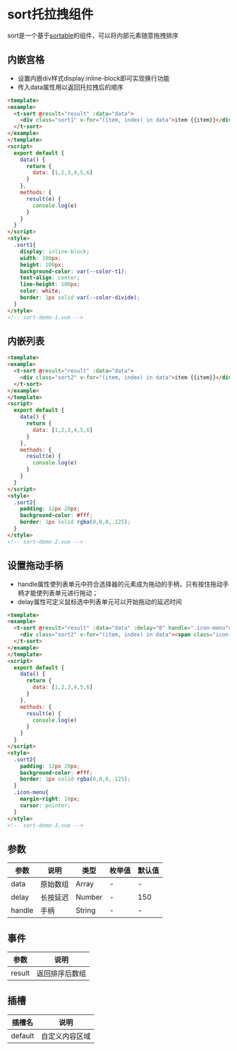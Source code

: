 # sort托拉拽组件
sort是一个基于[sortable](https://github.com/SortableJS/Sortable)的组件，可以将内部元素随意拖拽排序

## 内嵌宫格
+ 设置内嵌div样式display:inline-block即可实现换行功能
+ 传入data属性用以返回托拉拽后的顺序
```html
<template>
<example>
  <t-sort @result="result" :data="data">
    <div class="sort1" v-for="(item, index) in data">item {{item}}</div>
  </t-sort>
</example>
</template>
<script>
  export default {
    data() {
      return {
        data: [1,2,3,4,5,6]
      }
    },
    methods: {
      result(e) {
        console.log(e)
      }
    }
  }
</script>
<style>
  .sort1{
    display: inline-block;
    width: 100px;
    height: 100px;
    background-color: var(--color-t1);
    text-align: center;
    line-height: 100px;
    color: white;
    border: 1px solid var(--color-divide);
  }
</style>
<!-- sort-demo-1.vue -->
```

## 内嵌列表
```html
<template>
<example>
  <t-sort @result="result" :data="data">
    <div class="sort2" v-for="(item, index) in data">item {{item}}</div>
  </t-sort>
</example>
</template>
<script>
  export default {
    data() {
      return {
        data: [1,2,3,4,5,6]
      }
    },
    methods: {
      result(e) {
        console.log(e)
      }
    }
  }
</script>
<style>
  .sort2{
    padding: 12px 20px;
    background-color: #fff;
    border: 1px solid rgba(0,0,0,.125);
  }
</style>
<!-- sort-demo-2.vue -->
```

## 设置拖动手柄
+ handle属性使列表单元中符合选择器的元素成为拖动的手柄，只有按住拖动手柄才能使列表单元进行拖动；
+ delay属性可定义鼠标选中列表单元可以开始拖动的延迟时间
```html
<template>
<example>
  <t-sort @result="result" :data="data" :delay="0" handle=".icon-menu">
    <div class="sort2" v-for="(item, index) in data"><span class="icon-menu"></span>item {{item}}</div>
  </t-sort>
</example>
</template>
<script>
  export default {
    data() {
      return {
        data: [1,2,3,4,5,6]
      }
    },
    methods: {
      result(e) {
        console.log(e)
      }
    }
  }
</script>
<style>
  .sort2{
    padding: 12px 20px;
    background-color: #fff;
    border: 1px solid rgba(0,0,0,.125);
  }
  .icon-menu{
    margin-right: 10px;
    cursor: pointer;
  }
</style>
<!-- sort-demo-3.vue -->
```

## 参数
  | 参数      | 说明    | 类型      | 枚举值       | 默认值   |
  |---------- |-------- |---------- |-------------  |-------- |
  | data     | 原始数组   | Array  |   -   |   -   |
  | delay     | 长按延迟   | Number  |   -   |   150   |
  | handle     | 手柄   | String  |   -   |   -   |

## 事件
  | 参数      | 说明    |
  |---------- |-------- |
  | result     | 返回排序后数组   |

## 插槽
  | 插槽名      | 说明    |
  |---------- |-------- |
  | default     | 自定义内容区域  |


